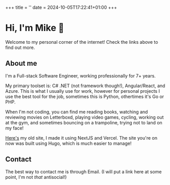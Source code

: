 +++
title = ''
date = 2024-10-05T17:22:41+01:00
+++

# Hi, I'm Mike 👋
Welcome to my personal corner of the internet! Check the links above to find out more.

## About me
I'm a Full-stack Software Engineer, working professionally for 7+ years.

My primary toolset is: C# .NET (not framework though!), Angular/React, and Azure. This is what I usually use for work, however for personal projects I use the best tool for the job, sometimes this is Python, othertimes it's Go or PHP. 

When I'm not coding, you can find me reading books, watching and reviewing movies on Letterboxd, playing video games, cycling, working out at the gym, and sometimes bouncing on a trampoline, trying not to land on my face!

[Here's](https://mikepratt.dev) my old site, I made it using NextJS and Vercel. The site you're on now was built using Hugo, which is much easier to manage!

## Contact
The best way to contact me is through Email. (I will put a link here at some point, I'm not *that* antisocial!)